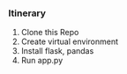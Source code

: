 ### Itinerary

1. Clone this Repo
2. Create virtual environment
3. Install flask, pandas
4. Run app.py
